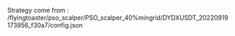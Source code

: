 Strategy come from : /flyingtoaster/pso_scalper/PSO_scalper_40%mingrid/DYDXUSDT_20220919173956_f30a7/config.json